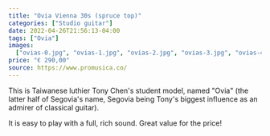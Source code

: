 ```yaml
---
title: "Ovia Vienna 30s (spruce top)"
categories: ["Studio guitar"]
date: 2022-04-26T21:56:13-04:00
tags: ["Ovia"]
images:
  ["ovias-0.jpg", "ovias-1.jpg", "ovias-2.jpg", "ovias-3.jpg", "ovias-4.jpg"]
price: "€ 290,00"
source: https://www.promusica.co/
---
```


This is Taiwanese luthier Tony Chen's student model, named "Ovia" (the latter half of Segovia's name, Segovia being Tony's biggest influence as an admirer of classical guitar).

It is easy to play with a full, rich sound. Great value for the price!
